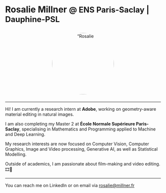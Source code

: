 # Rosalie Millner <span style="font-size: 0.9em;">@ ENS Paris-Saclay | Dauphine-PSL
<div align="center">
  <img src="./profile_picture.jpeg" alt=“Rosalie Millner” width="200" style="border-radius: 100%; margin: 10px;">
</div>

---

Hi! I am currently a research intern at **Adobe**, working on geometry-aware material editing in natural images. 

I am also completing my Master 2 at **École Normale Supérieure Paris-Saclay**, specialising in Mathematics and Programming applied to Machine and Deep Learning.

My research interests are now focused on Computer Vision, Computer Graphics, Image and Video processing, Generative AI, as well as Statistical Modelling. 

Outside of academics, I am passionate about film-making and video editing. 🎞️🎥

---

You can reach me on LinkedIn or on email via rosalie@millner.fr

<!--
**rosaliemillner/rosaliemillner** is a ✨ _special_ ✨ repository because its `README.md` (this file) appears on your GitHub profile.

Here are some ideas to get you started:

- 🔭 I’m currently working on ...
- 🌱 I’m currently learning ...
- 👯 I’m looking to collaborate on ...
- 🤔 I’m looking for help with ...
- 💬 Ask me about ...
- 📫 How to reach me: ...
- 😄 Pronouns: ...
- ⚡ Fun fact: ...
-->
